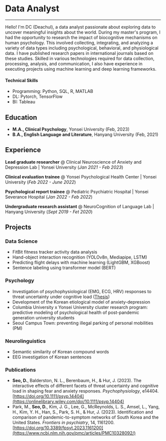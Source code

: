 # Data Analyst
-------
Hello! I'm DC (Deachul), a data analyst passionate about exploring data to uncover meaningful insights about the world. 
During my master's program, I had the opportunity to research the impact of biocognitive mechanisms on human psychology. 
This involved collecting, integrating, and analyzing a variety of data types including psychological, behavioral, and physiological data. 
I have published research papers in international journals based on these studies. 
Skilled in various technologies required for data collection, processing, analysis, and communication, I also have experience in executing projects using machine learning and deep learning frameworks.

#### Technical Skills
  - Programming: Python, SQL, R, MATLAB
  - DL: Pytorch, TensorFlow
  - BI: Tableau
    
## Education
- **M.A., Clinical Psychology**, Yonsei University (Feb, 2023)
- **B.A., English Language and Literature**, Hanyang University (Feb, 2021)

## Experience

**Lead graduate researcher** @ Clinical Neuroscience of Anxiety and Depression Lab | Yonsei University (_Jan 2021 - Feb 2023_)

**Clinical evaluation trainee** @ Yonsei Psychological Health Center | Yonsei University (_Feb 2022 - June 2022_)

**Psychological report trainee** @ Pediatric Psychiatric Hospital | Yonsei Severance Hospital (_Jan 2022 - Feb 2022_)

**Undergraduate research assistant** @ NeuroCognition of Language Lab | Hanyang University (_Sept 2019 - Fet 2020_)

## Projects
### Data Science
- FitBit fitness tracker activity data analysis
- Hand-object interaction recognition (YOLOv8n, Mediapipe, LSTM)
- Predicting flight delays with machine learning (LightGBM, XGBoost)
- Sentence labeling using transformer model (BERT)

### Psychology
- Investigation of psychophysiological (EMG, ECG, HRV) responses to threat uncertainty under cognitive load ([Thesis](https://dcollection.yonsei.ac.kr/srch/srchDetail/000000545187?navigationSize=10&query=%2B%28%28creator_all%3A%EC%84%9C%EB%8C%80%EC%B2%A0%29%29&pageSize=10&insCode=211046&searchWhere1=creator_all&searchTotalCount=0&sortDir=desc&pageNum=1&rows=10&searthTotalPage=0&treePageNum=1&sortField=score&start=0&ajax=false&searchText=%5B%EC%A0%80%EC%9E%90%3A%EC%84%9C%EB%8C%80%EC%B2%A0%5D&searchKeyWord1=%EC%84%9C%EB%8C%80%EC%B2%A0))
- Development of the Korean etiological model of anxiety-depression
- Columbia University x Yonsei University cluster research program: predictive modeling of psychological health of post-pandemic generation university students
- Seoul Campus Town: preventing illegal parking of personal mobilities (PM)

### Neurolinguistics
- Semantic similarity of Korean compound words
- EEG investigation of Korean sentences

### Publications
- **Seo, D.**, Balderston, N. L., Berenbaum, H., & Hur, J. (2023). The interactive effects of different facets of threat uncertainty and cognitive load in shaping fear and anxiety responses. _Psychophysiology_, e14404. [https://doi.org/10.1111/psyp.14404](https://onlinelibrary.wiley.com/doi/10.1111/psyp.14404)
- Park, M., **Seo, D.**, Kim, J. G., Lee, G., McReynolds, L. S., Amsel, L., Yang, H., Kim, Y. H., Han, S., Park, S. H., & Hur, J. (2023). Identification and comparison of pandemic-to-symptom networks of South Korea and the United States. _Frontiers in psychiatry_, 14, 1161200. [https://doi.org/10.3389/fpsyt.2023.1161200](https://www.ncbi.nlm.nih.gov/pmc/articles/PMC10328092/)






















